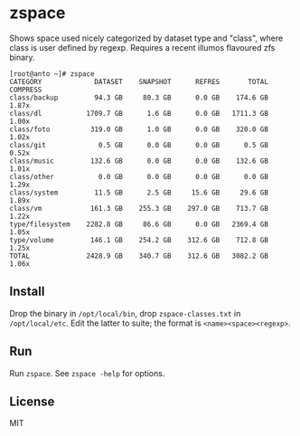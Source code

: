 zspace
======

Shows space used nicely categorized by dataset type and "class", where
class is user defined by regexp. Requires a recent illumos flavoured zfs
binary.

```
[root@anto ~]# zspace 
CATEGORY             DATASET    SNAPSHOT      REFRES       TOTAL  COMPRESS
class/backup         94.3 GB     80.3 GB      0.0 GB    174.6 GB     1.87x
class/dl           1709.7 GB      1.6 GB      0.0 GB   1711.3 GB     1.00x
class/foto          319.0 GB      1.0 GB      0.0 GB    320.0 GB     1.02x
class/git             0.5 GB      0.0 GB      0.0 GB      0.5 GB     0.52x
class/music         132.6 GB      0.0 GB      0.0 GB    132.6 GB     1.01x
class/other           0.0 GB      0.0 GB      0.0 GB      0.0 GB     1.29x
class/system         11.5 GB      2.5 GB     15.6 GB     29.6 GB     1.89x
class/vm            161.3 GB    255.3 GB    297.0 GB    713.7 GB     1.22x
type/filesystem    2282.8 GB     86.6 GB      0.0 GB   2369.4 GB     1.05x
type/volume         146.1 GB    254.2 GB    312.6 GB    712.8 GB     1.25x
TOTAL              2428.9 GB    340.7 GB    312.6 GB   3082.2 GB     1.06x
```

Install
-------

Drop the binary in `/opt/local/bin`, drop `zspace-classes.txt` in
`/opt/local/etc`. Edit the latter to suite; the format is
`<name><space><regexp>`.

Run
---

Run `zspace`. See `zspace -help` for options.


License
-------

MIT

